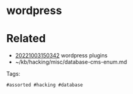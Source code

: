# wordpress

# Related

- [20221003150342](/zet/20221003150342/README.md) wordpress plugins
- ~/kb/hacking/misc/database-cms-enum.md

Tags:

    #assorted #hacking #database
